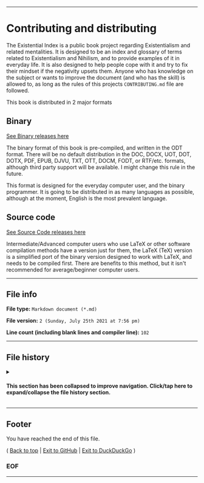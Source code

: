 
***

# Contributing and distributing

The Existential Index is a public book project regarding Existentialism and related mentalities. It is designed to be an index and glossary of terms related to Existentialism and Nihilism, and to provide examples of it in everyday life. It is also designed to help people cope with it and try to fix their mindset if the negativity upsets them. Anyone who has knowledge on the subject or wants to improve the document (and who has the skill) is allowed to, as long as the rules of this projects `CONTRIBUTING.md` file are followed.

This book is distributed in 2 major formats

## Binary

[See Binary releases here](/The-Existential-Index/Binaries/)

The binary format of this book is pre-compiled, and written in the ODT format. There will be no default distribution in the DOC, DOCX, UOT, DOT, DOTX, PDF, EPUB, DJVU, TXT, OTT, DOCM, FODT, or RTF/etc. formats, although third party support will be available. I might change this rule in the future.

This format is designed for the everyday computer user, and the binary programmer. It is going to be distributed in as many languages as possible, although at the moment, English is the most prevalent language.

## Source code

[See Source Code releases here](/The-Existential-Index/SourceCode/)

Intermediate/Advanced computer users who use LaTeX or other software compilation methods have a version just for them, the LaTeX (TeX) version is a simplified port of the binary version designed to work with LaTeX, and needs to be compiled first. There are benefits to this method, but it isn't recommended for average/beginner computer users.

***

## File info

**File type:** `Markdown document (*.md)`

**File version:** `2 (Sunday, July 25th 2021 at 7:56 pm)`

**Line count (including blank lines and compiler line):** `102`

***

## File history

<details>
  <summary><H4>This section has been collapsed to improve navigation. Click/tap here to expand/collapse the file history section.</H4></summary>

**Version 1 (Sunday, July 25th 2021 at 7:53 pm)**

> Changes:

> * Started the file

> * Added the title section

> * Added the binary section

> * Added the source code section

> * Added the file info section

> * Added the file history section

> * Added the footer section

> * No other changes in version 1

**Version 2 (Sunday, July 25th 2021 at 7:56 pm)**

> Changes:

> * Fixed a broken link

> * Updated the file info section

> * Updated the file history section

> * No other changes in version 2

**Version 3 (Coming soon)**

> Changes:

> * Coming soon!

> * No other changes in version 3

**Version 4 (Coming soon)**

> Changes:

> * Coming soon!

> * No other changes in version 4

</details>

***

## Footer

You have reached the end of this file.

( [Back to top](#Contributing-and-distributing) | [Exit to GitHub](https://github.com/) | [Exit to DuckDuckGo](https://duckduckgo.com/) )

### EOF

***
